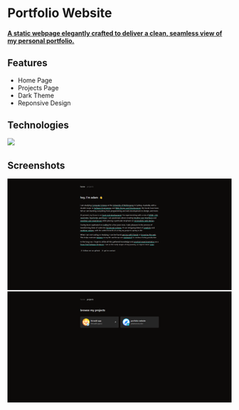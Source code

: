 # Portfolio Website
#### [A static webpage elegantly crafted to deliver a clean, seamless view of my personal portfolio.](https://adamsnow.dev)

## Features
- Home Page
- Projects Page
- Dark Theme
- Reponsive Design

## Technologies
[![](https://skillicons.dev/icons?i=html,css,astro,git,tailwind,figma,vercel,github,vscode,bash,md)](https://adamsnow.dev)

## Screenshots
[![](public/home-screenshot.png)](https://adamsnow.dev)
[![](public/projects-screenshot.png)](https://adamsnow.dev)
